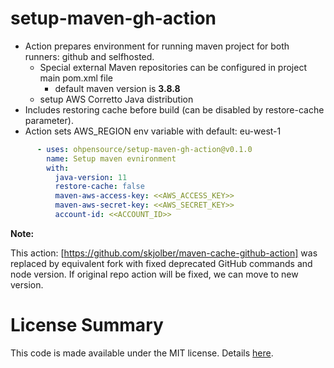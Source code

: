 # setup-maven-gh-action

* Action prepares environment for running maven project for both runners: github and selfhosted.
  * Special external Maven repositories can be configured in project main pom.xml file
    * default maven version is **3.8.8**
  * setup AWS Corretto Java distribution
* Includes restoring cache before build (can be disabled by restore-cache parameter).
* Action sets AWS_REGION env variable with default: eu-west-1

```yaml
      - uses: ohpensource/setup-maven-gh-action@v0.1.0
        name: Setup maven evnironment
        with:
          java-version: 11
          restore-cache: false
          maven-aws-access-key: <<AWS_ACCESS_KEY>>
          maven-aws-secret-key: <<AWS_SECRET_KEY>>
          account-id: <<ACCOUNT_ID>>
```

**Note:** 

This action: [https://github.com/skjolber/maven-cache-github-action] was replaced by equivalent fork with fixed
deprecated GitHub commands and node version. If original repo action will be fixed, we can move to new version.

# License Summary

This code is made available under the MIT license. Details [here](LICENSE).
